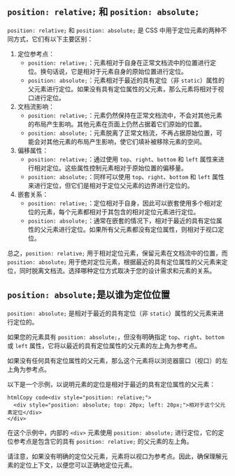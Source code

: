 ## `position: relative;` 和 `position: absolute;`

`position: relative;` 和 `position: absolute;` 是 CSS 中用于定位元素的两种不同方式，它们有以下主要区别：

1. 定位参考点：
   - `position: relative;`：元素相对于自身在正常文档流中的位置进行定位。换句话说，它是相对于元素自身的原始位置进行定位。
   - `position: absolute;`：元素相对于最近的具有定位（非 `static`）属性的父元素进行定位。如果没有具有定位属性的父元素，那么元素将相对于视口进行定位。
2. 文档流影响：
   - `position: relative;`：元素仍然保持在正常文档流中，不会对其他元素的布局产生影响。其他元素在页面上仍然占据着它们原始的位置。
   - `position: absolute;`：元素脱离了正常文档流，不再占据原始位置，可能会对其他元素的布局产生影响，使它们填补被移除元素的空间。
3. 偏移属性：
   - `position: relative;`：通过使用 `top`、`right`、`bottom` 和 `left` 属性来进行相对定位。这些属性控制元素相对于原始位置的偏移量。
   - `position: absolute;`：同样可以使用 `top`、`right`、`bottom` 和 `left` 属性来进行定位，但它们是相对于定位父元素的边界进行定位的。
4. 嵌套关系：
   - `position: relative;`：定位相对于自身，因此可以嵌套使用多个相对定位的元素，每个元素都相对于其包含的相对定位元素进行定位。
   - `position: absolute;`：通常在嵌套的情况下，相对于最近的具有定位属性的父元素进行定位。如果所有父元素都没有定位属性，则相对于视口定位。

总之，`position: relative;` 用于相对定位元素，保留元素在文档流中的位置，而 `position: absolute;` 用于绝对定位元素，根据最近的具有定位属性的父元素来定位，同时脱离文档流。选择哪种定位方式取决于您的设计需求和元素的关系。



## `position: absolute;`是以谁为定位位置



`position: absolute;` 是相对于最近的具有定位（非 `static`）属性的父元素来进行定位的。

如果您的元素具有 `position: absolute;`，但没有明确指定 `top`、`right`、`bottom` 或 `left` 属性，它将以最近的具有定位属性的父元素的左上角为参考点。

如果没有任何具有定位属性的父元素，那么这个元素将以浏览器窗口（视口）的左上角为参考点。

以下是一个示例，以说明元素的定位是相对于最近的具有定位属性的父元素：

```
htmlCopy code<div style="position: relative;">
  <div style="position: absolute; top: 20px; left: 20px;">相对于这个父元素定位</div>
</div>
```

在这个示例中，内部的 `<div>` 元素使用 `position: absolute;` 进行定位，它的定位参考点是包含它的具有 `position: relative;` 的父元素的左上角。

请注意，如果没有明确的定位父元素，元素将以视口为参考点。因此，确保理解元素的定位上下文，以便您可以正确地定位元素。